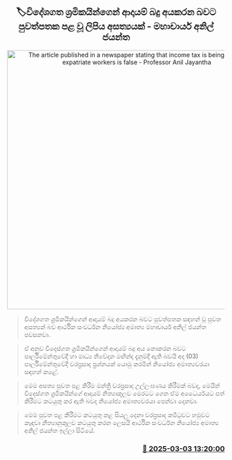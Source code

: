<p align='center'><b><h2 align='center' title='The article published in a newspaper stating that income tax is being levied on expatriate workers is false - Professor Anil Jayantha'>🏷විදේශගත ශ්‍රමිකයින්ගෙන් ආදායම් බදු අයකරන බවට පුවත්පතක පළ වූ ලිපිය අසත්‍යයක් - මහාචාර්ය අනිල් ජයන්ත</h2></b></p>
<p align='center'><img src='https://helakuru.sgp1.cdn.digitaloceanspaces.com/esana/images/lib/anil-jayanthe-parliment.jpg' width='600' alt='The article published in a newspaper stating that income tax is being levied on expatriate workers is false - Professor Anil Jayantha'></p>

> විදේශගත ශ්‍රමිකයින්ගෙන් ආදායම් බදු අයකරන බවට පුවත්පතක සඳහන් වූ පුවත අසත්‍යක් බව ආර්ථික සංවර්ධන නියෝජ්‍ය අමාත්‍ය මහාචාර්ය අනිල් ජයන්ත පවසනවා.

> ඒ අනුව විදෙස්ගත ශ්‍රමිකයින්ගෙන් ආදායම් බදු අය නොකරන බවට පාර්ලිමේන්තුවේදී හා මාධ්‍ය නිවේදන මඟින්ද දැනුම්දී ඇති බවයි අද (03) පාර්ලිමේන්තුවේදී වරප්‍රසාද ප්‍රශ්නයක් යොමු කරමින් නියෝජ්‍ය අමාත්‍යවරයා සඳහන් කළේ.

> මෙම අසත්‍ය පුවත පළ කිරීම මන්ත්‍රී වරප්‍රසාද උල්ලංඝණය කිරීමක් බවද, මෙයින් විදෙස්ගත ශ්‍රමිකයින්ගේ ආදායම් නිත්‍යාකූලව මෙරටට ගෙන ඒම අධෛර්යයට පත් කිරීමට කටයුතු කර ඇති බවද නියෝජ්‍ය අමාත්‍යවරයා පෙන්වා දෙනවා.

> මෙම පුවත පළ කිරීමට කටයුතු කළ සියලු දෙනා වරප්‍රසාද කමිටුවට හමුවට කැඳවා නීත්‍යානුකූලව කටයුතු කරන ලෙසයි ආර්ථික සංවර්ධන නියෝජ්‍ය අමාත්‍ය අනිල් ජයන්ත ඉල්ලා සිටියේ.



<h3 align='right'><a href='https://www.helakuru.lk/esana/p/107966/'>📅 2025-03-03 13:20:00</a></h3>
